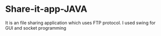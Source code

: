 # Share-it-app-JAVA
It is an file sharing application which uses FTP protocol. I used swing for GUI and socket programming
